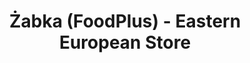 ---
title: "Żabka (FoodPlus) - Eastern European Store"
url: /wrexham/zabka-foodplus-eastern-european-store/
shop: Lebensmittel
---